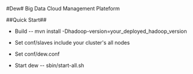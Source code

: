 #Dew#
Big Data Cloud Management Plateform

##Quick Start##
- Build
-- mvn install -Dhadoop-version=your_deployed_hadoop_version

- Set conf/slaves include your cluster's all nodes
- Set conf/dew.conf

- Start dew
-- sbin/start-all.sh

